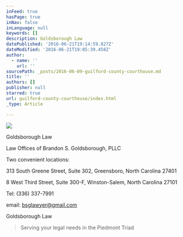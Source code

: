 ```yaml
---
inFeed: true
hasPage: true
inNav: false
inLanguage: null
keywords: []
description: Goldsborough Law
datePublished: '2016-06-21T19:14:59.827Z'
dateModified: '2016-06-21T19:05:39.458Z'
author:
  - name: ''
    url: ''
sourcePath: _posts/2016-06-09-guilford-county-courthouse.md
title: ''
authors: []
publisher: null
starred: true
url: guilford-county-courthouse/index.html
_type: Article

---
```

![](https://the-grid-user-content.s3-us-west-2.amazonaws.com/6bba34f7-6dd6-400e-8f0c-23dc0e58215f.jpg)

Goldsborough Law

Law Offices of Brandon S. Goldsborough, PLLC

Two convenient locations:

313 South Greene Street, Suite 302, Greensboro, North Carolina 27401

8 West Third Street, Suite 300-F, Winston-Salem, North Carolina 27101

Tel: (336) 337-7991

email: bsglawyer@gmail.com

Goldsborough Law

> Serving your legal needs in the Piedmont Triad